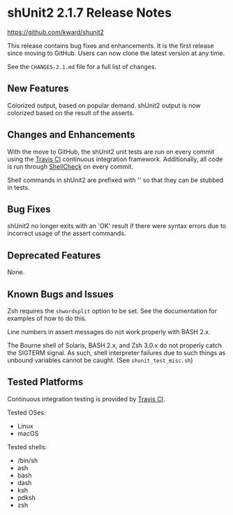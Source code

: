 # shUnit2 2.1.7 Release Notes

https://github.com/kward/shunit2

This release contains bug fixes and enhancements. It is the first release since moving to GitHub. Users can now clone the latest version at any time.

See the `CHANGES-2.1.md` file for a full list of changes.


## New Features

Colorized output, based on popular demand. shUnit2 output is now colorized based on the result of the asserts.


## Changes and Enhancements

With the move to GitHub, the shUnit2 unit tests are run on every commit using the [Travis CI][TravisCI] continuous integration framework. Additionally, all code is run through [ShellCheck](http:/www.shellcheck.net/) on every commit.

[TravisCI]: https://travis-ci.org/kward/shunit2

Shell commands in shUnit2 are prefixed with '\' so that they can be stubbed in tests.


## Bug Fixes

shUnit2 no longer exits with an 'OK' result if there were syntax errors due to incorrect usage of the assert commands.


## Deprecated Features

None.


## Known Bugs and Issues

Zsh requires the `shwordsplit` option to be set. See the documentation for examples of how to do this.

Line numbers in assert messages do not work properly with BASH 2.x.

The Bourne shell of Solaris, BASH 2.x, and Zsh 3.0.x do not properly catch the
SIGTERM signal. As such, shell interpreter failures due to such things as
unbound variables cannot be caught. (See `shunit_test_misc.sh`)


## Tested Platforms

Continuous integration testing is provided by [Travis CI][TravisCI].

Tested OSes:

- Linux
- macOS

Tested shells:

- /bin/sh
- ash
- bash
- dash
- ksh
- pdksh
- zsh

